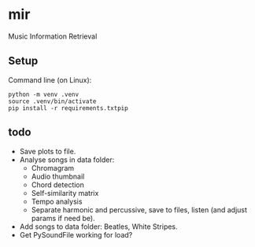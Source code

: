 # mir

Music Information Retrieval

## Setup

Command line (on Linux):
```
python -m venv .venv
source .venv/bin/activate
pip install -r requirements.txtpip 
```

## todo

* Save plots to file.
* Analyse songs in data folder:
    * Chromagram
    * Audio thumbnail
    * Chord detection
    * Self-similarity matrix
    * Tempo analysis
    * Separate harmonic and percussive, save to files, listen (and adjust params if need be).
* Add songs to data folder: Beatles, White Stripes.
* Get PySoundFile working for load?
